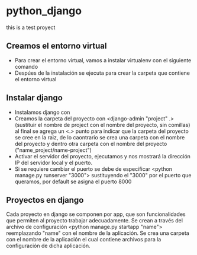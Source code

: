 # python_django

this is a test proyect

## Creamos el entorno virtual

* Para crear el entorno virtual, vamos a instalar virtualenv con el siguiente comando <pip install virtualenv>
* Despúes de la instalación se ejecuta <virtualenv venv> para crear la carpeta que contiene el entorno virtual

## Instalar django

* Instalamos django con <pip install django>
* Creamos la carpeta del proyecto con <django-admin "project" .> (sustituir el nombre de project con el nombre del proyecto, sin comillas) al final se agrega un <.> punto para indicar que la carpeta del proyecto se cree en la raiz, de lo caontrario se crea una carpeta con el nombre del proyecto y dentro otra carpeta con el nombre del proyecto ("name_project/name-project")
* Activar el servidor del proyecto, ejecutamos <python manage.py runserver> y nos mostrará la dirección IP del servidor local y el puerto.
* Si se requiere cambiar el puerto se debe de especificar <python manage.py runserver "3000"> sustituyendo el "3000" por el puerto que queramos, por default se asigna el puerto 8000

## Proyectos en django

Cada proyecto en django se componen por app, que son funcionalidades que permiten al proyecto trabajar adecuadamente. Se crean a través del archivo de configuración <python manage.py startapp "name"> reemplazando "name" con el nombre de la aplicación.
Se crea una carpeta con el nombre de la aplicación el cual contiene archivos para la configuración de dicha aplicación.